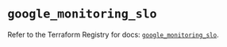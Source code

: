 # `google_monitoring_slo`

Refer to the Terraform Registry for docs: [`google_monitoring_slo`](https://registry.terraform.io/providers/hashicorp/google-beta/6.36.0/docs/resources/google_monitoring_slo).
